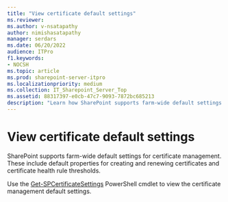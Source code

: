 ```yaml
---
title: "View certificate default settings"
ms.reviewer: 
ms.author: v-nsatapathy
author: nimishasatapathy
manager: serdars
ms.date: 06/20/2022
audience: ITPro
f1.keywords:
- NOCSH
ms.topic: article
ms.prod: sharepoint-server-itpro
ms.localizationpriority: medium
ms.collection: IT_Sharepoint_Server_Top
ms.assetid: 88317397-e0cb-47c7-9093-7872bc685213
description: "Learn how SharePoint supports farm-wide default settings for certificate management by creating and renaming certificates."
---
```

 
# View certificate default settings

SharePoint supports farm-wide default settings for certificate management. These include default properties for creating and renewing certificates and certificate health rule thresholds.

Use the [Get-SPCertificateSettings](/powershell/module/sharepoint-server/get-spcertificatesettings) PowerShell cmdlet to view the certificate management default settings.
